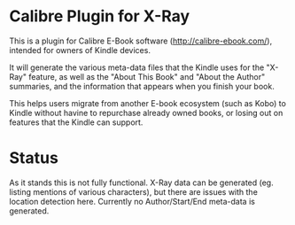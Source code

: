 # Calibre Plugin for X-Ray
This is a plugin for Calibre E-Book software (http://calibre-ebook.com/), intended for owners of Kindle devices.

It will generate the various meta-data files that the Kindle uses for the "X-Ray" feature, as well as the "About This Book" and "About the Author" summaries, and the information that appears when you finish your book.

This helps users migrate from another E-book ecosystem (such as Kobo) to Kindle without havine to repurchase already owned books, or losing out on features that the Kindle can support.

# Status
As it stands this is not fully functional.  X-Ray data can be generated (eg. listing mentions of various characters), but there are issues with the location detection here.  Currently no Author/Start/End meta-data is generated.
